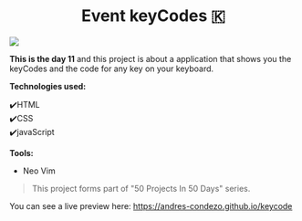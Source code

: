 <h1 align=center>Event keyCodes 🇰</h1>

<img src="./img/preview.png">

**This is the day 11** and this project is about a application that shows you the keyCodes and the code for any key on your keyboard.

**Technologies used:**

✔️HTML
<br>
✔️CSS
<br>
✔️javaScript
<br>

**Tools:**

- Neo Vim

> This project forms part of "50 Projects In 50 Days" series.

You can see a live preview here: https://andres-condezo.github.io/keycode
